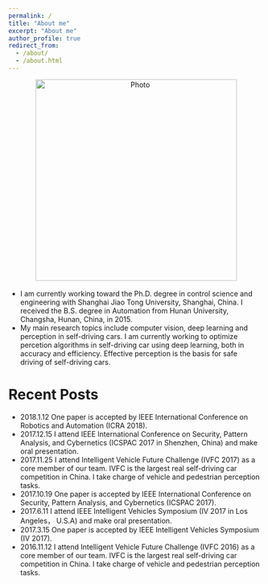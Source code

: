 ```yaml
---
permalink: /
title: "About me"
excerpt: "About me"
author_profile: true
redirect_from: 
  - /about/
  - /about.html
---
```


<p align="center">
  <img src="https://qianyeqiang.github.io/images/qianyeqiang.png?raw=true" alt="Photo" style="width: 400px;"/> 
</p>

* I am currently working toward the Ph.D. degree in control science and engineering with Shanghai Jiao Tong University, Shanghai, China. I received the B.S. degree in Automation from Hunan University, Changsha, Hunan, China, in 2015. 
* My main research topics include computer vision, deep learning and perception in self-driving cars. I am currently working to optimize percetion algorithms in self-driving car using deep learning, both in accuracy and efficiency. Effective perception is the basis for safe driving of self-driving cars.


Recent Posts
======
* 2018.1.12 One paper is accepted by IEEE International Conference on Robotics and Automation (ICRA 2018).
* 2017.12.15 I attend IEEE International Conference on Security, Pattern Analysis, and Cybernetics (ICSPAC 2017 in Shenzhen, China) and make oral presentation.
* 2017.11.25 I attend Intelligent Vehicle Future Challenge (IVFC 2017) as a core member of our team. IVFC is the largest real self-driving car competition in China. I take charge of vehicle and pedestrian perception tasks.
* 2017.10.19 One paper is accepted by IEEE International Conference on Security, Pattern Analysis, and Cybernetics (ICSPAC 2017).
* 2017.6.11 I attend IEEE Intelligent Vehicles Symposium (IV 2017 in Los Angeles， U.S.A) and make oral presentation.
* 2017.3.15 One paper is accepted by IEEE Intelligent Vehicles Symposium (IV 2017).
* 2016.11.12 I attend Intelligent Vehicle Future Challenge (IVFC 2016) as a core member of our team. IVFC is the largest real self-driving car competition in China. I take charge of vehicle and pedestrian perception tasks.
